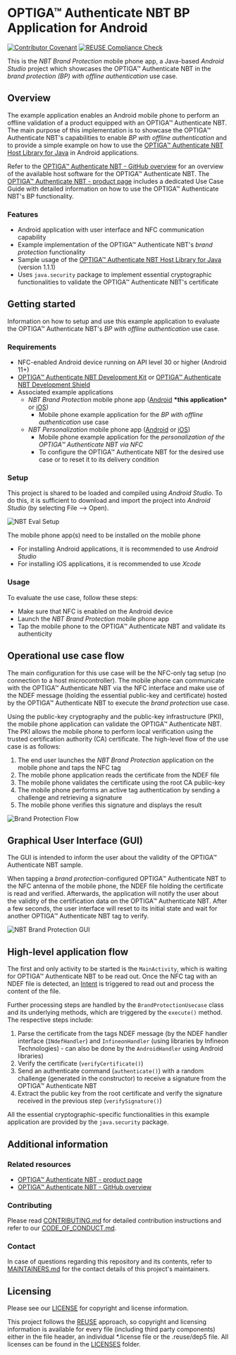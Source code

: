 <!--
SPDX-FileCopyrightText: 2024 Infineon Technologies AG
SPDX-License-Identifier: MIT
-->

# OPTIGA™ Authenticate NBT BP Application for Android

[![Contributor Covenant](https://img.shields.io/badge/Contributor%20Covenant-2.1-4baaaa.svg)](CODE_OF_CONDUCT.md)
[![REUSE Compliance Check](https://github.com/Infineon/optiga-nbt-example-bp-android/actions/workflows/linting-test.yml/badge.svg?branch=main)](https://github.com/Infineon/optiga-nbt-example-bp-android/actions/workflows/linting-test.yml)


This is the *NBT Brand Protection* mobile phone app, a Java-based *Android Studio* project which showcases the OPTIGA™ Authenticate NBT in the *brand protection (BP) with offline authentication* use case.

## Overview

The example application enables an Android mobile phone to perform an offline validation of a product equipped with an OPTIGA™ Authenticate NBT.
The main purpose of this implementation is to showcase the OPTIGA™ Authenticate NBT's capabilities to enable *BP with offline authentication* and to provide a simple example on how to use the [OPTIGA™ Authenticate NBT Host Library for Java](https://github.com/infineon/optiga-nbt-lib-java) in Android applications.

Refer to the [OPTIGA™ Authenticate NBT - GitHub overview](https://github.com/Infineon/optiga-nbt) for an overview of the available host software for the OPTIGA™ Authenticate NBT. The [OPTIGA™ Authenticate NBT - product page](https://www.infineon.com/OPTIGA-Authenticate-NBT) includes a dedicated Use Case Guide with detailed information on how to use the OPTIGA™ Authenticate NBT's BP functionality.

### Features

- Android application with user interface and NFC communication capability
- Example implementation of the OPTIGA™ Authenticate NBT's *brand protection* functionality
- Sample usage of the [OPTIGA™ Authenticate NBT Host Library for Java](https://github.com/infineon/optiga-nbt-lib-java) (version 1.1.1)
- Uses `java.security` package to implement essential cryptographic functionalities to validate the OPTIGA™ Authenticate NBT's certificate

## Getting started

Information on how to setup and use this example application to evaluate the OPTIGA™ Authenticate NBT's *BP with offline authentication* use case.

### Requirements

- NFC-enabled Android device running on API level 30 or higher (Android 11+)
- [OPTIGA™ Authenticate NBT Development Kit](https://www.infineon.com/OPTIGA-Authenticate-NBT-Dev-Kit) or [OPTIGA™ Authenticate NBT Development Shield](https://www.infineon.com/OPTIGA-Authenticate-NBT-Dev-Shield)
- Associated example applications
  - *NBT Brand Protection* mobile phone app ([Android](https://github.com/Infineon/optiga-nbt-example-adt-android) **\*this application\*** or [iOS](https://github.com/Infineon/optiga-nbt-example-adt-ios))
    - Mobile phone example application for the *BP with offline authentication* use case
  - *NBT Personalization* mobile phone app ([Android](https://github.com/Infineon/optiga-nbt-example-perso-android) or [iOS](https://github.com/Infineon/optiga-nbt-example-perso-ios))
    - Mobile phone example application for the *personalization of the OPTIGA™ Authenticate NBT via NFC*
    - To configure the OPTIGA™ Authenticate NBT for the desired use case or to reset it to its delivery condition

### Setup

This project is shared to be loaded and compiled using *Android Studio*. To do this, it is sufficient to download and import the project into *Android Studio* (by selecting File --> Open).

![NBT Eval Setup](./docs/images/nbt_development_kit_nfc_only_operation.png)

The mobile phone app(s) need to be installed on the mobile phone

- For installing Android applications, it is recommended to use *Android Studio*
- For installing iOS applications, it is recommended to use *Xcode*

### Usage

To evaluate the use case, follow these steps:

- Make sure that NFC is enabled on the Android device
- Launch the *NBT Brand Protection* mobile phone app
- Tap the mobile phone to the OPTIGA™ Authenticate NBT and validate its authenticity

## Operational use case flow

The main configuration for this use case will be the NFC-only tag setup (no connection to a host microcontroller).
The mobile phone can communicate with the OPTIGA™ Authenticate NBT via the NFC interface and make use of the NDEF message (holding the essential public-key and certificate) hosted by the OPTIGA™ Authenticate NBT to execute the *brand protection* use case.

Using the public-key cryptography and the public-key infrastructure (PKI), the mobile phone application can validate the OPTIGA™ Authenticate NBT. The PKI allows the mobile phone to perform local verification using the trusted certification authority (CA) certificate. The high-level flow of the use case is as follows:

1. The end user launches the *NBT Brand Protection* application on the mobile phone and taps the NFC tag
2. The mobile phone application reads the certificate from the NDEF file
3. The mobile phone validates the certificate using the root CA public-key
4. The mobile phone performs an active tag authentication by sending a challenge and retrieving a signature 
5. The mobile phone verifies this signature and displays the result

![Brand Protection Flow](./docs/images/nbt_flow_bp.png)

## Graphical User Interface (GUI)

The GUI is intended to inform the user about the validity of the OPTIGA™ Authenticate NBT sample.

When tapping a *brand protection*-configured OPTIGA™ Authenticate NBT to the NFC antenna of the mobile phone, the NDEF file holding the certificate is read and verified. Afterwards, the application will notify the user about the validity of the certification data on the OPTIGA™ Authenticate NBT.
After a few seconds, the user interface will reset to its initial state and wait for another OPTIGA™ Authenticate NBT tag to verify.

![NBT Brand Protection GUI](./docs/images/nbt_gui_android_bp.png)

## High-level application flow

The first and only activity to be started is the `MainActivity`, which is waiting for OPTIGA™ Authenticate NBT to be read out.
Once the NFC tag with an NDEF file is detected, an [Intent](https://developer.android.com/reference/android/content/Intent) is triggered to read out and process the content of the file.

Further processing steps are handled by the `BrandProtectionUsecase` class and its underlying methods, which are triggered by the `execute()` method. The respective steps include:

1. Parse the certificate from the tags NDEF message (by the NDEF handler interface (`INdefHandler`) and `InfineonHandler` (using libraries by Infineon Technologies) - can also be done by the `AndroidHandler` using Android libraries)
2. Verify the certificate (`verifyCertificate()`)
3. Send an authenticate command (`authenticate()`) with a random challenge (generated in the constructor) to receive a signature from the OPTIGA™ Authenticate NBT
4. Extract the public key from the root certificate and verify the signature received in the previous step (`verifySignature()`)

All the essential cryptographic-specific functionalities in this example application are provided by the `java.security` package.

## Additional information

### Related resources

- [OPTIGA™ Authenticate NBT - product page](https://www.infineon.com/OPTIGA-Authenticate-NBT)
- [OPTIGA™ Authenticate NBT - GitHub overview](https://github.com/Infineon/optiga-nbt)

### Contributing

Please read [CONTRIBUTING.md](CONTRIBUTING.md) for detailed contribution instructions and refer to our [CODE_OF_CONDUCT.md](CODE_OF_CONDUCT.md).

### Contact

In case of questions regarding this repository and its contents, refer to [MAINTAINERS.md](MAINTAINERS.md) for the contact details of this project's maintainers.

## Licensing

Please see our [LICENSE](LICENSE) for copyright and license information.

This project follows the [REUSE](https://reuse.software/) approach, so copyright and licensing information is available for every file (including third party components) either in the file header, an individual *.license file or the .reuse/dep5 file. All licenses can be found in the [LICENSES](LICENSES) folder.
